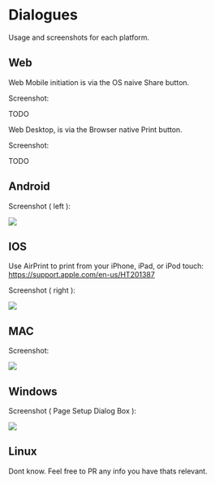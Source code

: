 


# Dialogues

Usage and screenshots for each platform.

## Web

Web Mobile initiation is via the OS naive Share button.

Screenshot: 

TODO

Web Desktop, is via the Browser native Print button.

Screenshot: 

TODO


## Android

Screenshot ( left ): 

[<img src="https://eclipsesource.com/wp-content/uploads/2014/04/tabris-print3.png">](https://eclipsesource.com/wp-content/uploads/2014/04/tabris-print3.png)

## IOS

Use AirPrint to print from your iPhone, iPad, or iPod touch: https://support.apple.com/en-us/HT201387

Screenshot ( right ): 

[<img src="https://eclipsesource.com/wp-content/uploads/2014/04/tabris-print3.png">](https://eclipsesource.com/wp-content/uploads/2014/04/tabris-print3.png)

## MAC

Screenshot: 

[<img src="https://help.apple.com/assets/5FFC9995A591642D7264E8CD/5FFC999CA591642D7264E900/en_GB/bfc459104d25a1d074499adea5100896.png">](https://help.apple.com/assets/5FFC9995A591642D7264E8CD/5FFC999CA591642D7264E900/en_GB/bfc459104d25a1d074499adea5100896.png)


## Windows


Screenshot ( Page Setup Dialog Box ):

[<img src="https://docs.microsoft.com/en-us/windows/win32/dlgbox/images/pagesetupdialogboxxp.png">](https://docs.microsoft.com/en-us/windows/win32/dlgbox/images/pagesetupdialogboxxp.png)




## Linux

Dont know. Feel free to PR any info you have thats relevant.

